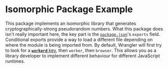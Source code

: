 # Isomorphic Package Example

This package implements an isomorphic library that generates cryptographically-strong pseudorandom numbers.
What this package does isn't really important here, the key part is the [`package.json`](./package.json)'s `exports` field.
Conditional exports provide a way to load a different file depending on where the module is being imported from.
By default, Wrangler will first try to look for a [**`workerd`** key](https://runtime-keys.proposal.wintercg.org/#workerd), then `worker`, then `browser`.
This allows you as a library developer to implement different behaviour for different JavaScript runtimes.
